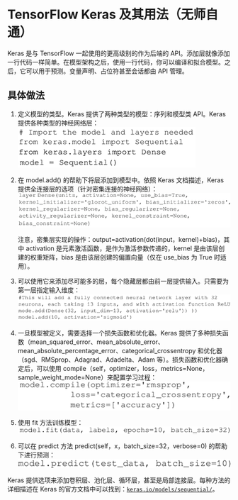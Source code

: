 # TensorFlow Keras 及其用法（无师自通）

Keras 是与 TensorFlow 一起使用的更高级别的作为后端的 API。添加层就像添加一行代码一样简单。在模型架构之后，使用一行代码，你可以编译和拟合模型。之后，它可以用于预测。变量声明、占位符甚至会话都由 API 管理。

## 具体做法

1.  定义模型的类型。Keras 提供了两种类型的模型：序列和模型类 API。Keras 提供各种类型的神经网络层：
    ![](img/e8eb9f7eb3a92b005e02efe688085ea1.jpg)

2.  在 model.add() 的帮助下将层添加到模型中。依照 Keras 文档描述，Keras 提供全连接层的选项（针对密集连接的神经网络）：
    ![](img/d88ed6959eb42beb3261798444cc271e.jpg)

    注意，密集层实现的操作：output=activation(dot(input，kernel)+bias)，其中 activation 是元素激活函数，是作为激活参数传递的，kernel 是由该层创建的权重矩阵，bias 是由该层创建的偏置向量（仅在 use_bias 为 True 时适用）。

3.  可以使用它来添加尽可能多的层，每个隐藏层都由前一层提供输入。只需要为第一层指定输入维度：
    ![](img/6b40ea5ea2e939f9addc519b1f161764.jpg)

4.  一旦模型被定义，需要选择一个损失函数和优化器。Keras 提供了多种损失函数（mean_squared_error、mean_absolute_error、mean_absolute_percentage_error、categorical_crossentropy 和优化器（sgd、RMSprop、Adagrad、Adadelta、Adam 等）。损失函数和优化器确定后，可以使用 compile（self，optimizer，loss，metrics=None，sample_weight_mode=None）来配置学习过程：
    ![](img/24e77dd879157401912a98ff3be47316.jpg)

5.  使用 fit 方法训练模型：
    ![](img/3fa6151ae71b0746a0803a656cc43126.jpg)

6.  可以在 predict 方法 predict(self，x，batch_size=32，verbose=0) 的帮助下进行预测：
    ![](img/b57568ffbb7a5d5c367a84eaa1928968.jpg)

Keras 提供选项来添加卷积层、池化层、循环层，甚至是局部连接层。每种方法的详细描述在 Keras 的官方文档中可以找到：[`keras.io/models/sequential/`](https://keras.io/models/sequential/)。